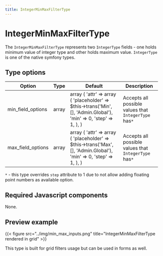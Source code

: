 ```yaml
---
title: IntegerMinMaxFilterType
---
```


# IntegerMinMaxFilterType

The `IntegerMinMaxFilterType` represents two `IntegerType` fields - one holds minimum value of integer type and other holds maximum value.
`IntegerType` is one of the native symfony types.

## Type options

| Option   | Type    | Default | Description                           |
| -------- | ------- | ------- | ------------------------------------- |
| min_field_options  | array   | array ( 'attr' => array ( 'placeholder' => $this->trans('Min', [], 'Admin.Global'), 'min' => 0, 'step' => 1, ), )   | Accepts all possible values that `IntegerType` has`*` |
| max_field_options | array | array ( 'attr' => array ( 'placeholder' => $this->trans('Max', [], 'Admin.Global'), 'min' => 0, 'step' => 1, ), )   | Accepts all possible values that `IntegerType` has`*`      |

`*` - this type overrides `step` attribute to 1 due to not allow adding floating point numbers as available option.

## Required Javascript components
    
None.

## Preview example

{{< figure src="../img/min_max_inputs.png" title="IntegerMinMaxFilterType rendered in grid" >}}

This type is built for grid filters usage but can be used in forms as well.